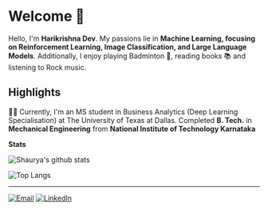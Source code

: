 # Welcome 👋

Hello, I'm <b>Harikrishna Dev</b>. My passions lie in <b>Machine Learning, focusing on Reinforcement Learning, Image Classification, and Large Language Models</b>. Additionally, I enjoy playing Badminton 🏓, reading books 📚  and listening to Rock music.

## Highlights
👨‍🎓 Currently, I'm an MS student in Business Analytics (Deep Learning Specialisation) at The University of Texas at Dallas. Completed **B. Tech.** in **Mechanical Engineering** from **National Institute of Technology Karnataka**


**Stats**

![Shaurya's github stats](https://github-readme-stats.vercel.app/api?username=harikrishnad1997&show_icons=true&theme=dark)

![Top Langs](https://github-readme-stats.vercel.app/api/top-langs/?username=harikrishnad1997&layout=compact&theme=dark)


---

<a href="mailto:harikrish0607@gmail.com"  target="_blank" rel="noopener noreferrer"><img src="https://img.shields.io/badge/Gmail-D14836?style=for-the-badge&logo=gmail&logoColor=white" alt="Email"></a>
<a href="https://www.linkedin.com/in/harikrishnad1997/"  target="_blank" rel="noopener noreferrer"><img src= "https://img.shields.io/badge/LinkedIn-0077B5?style=for-the-badge&logo=linkedin&logoColor=white" alt="LinkedIn"></a>
<!--<a href="https://github.com/harikrishnad1997"  target="_blank" rel="noopener noreferrer" class="icon brands fa-github"><span class="label">GitHub</span></a>
<a href="https://drive.google.com/file/d/1zPr0Hix0VkL0-tsJ1ahdz2r6FDmcDr7F/view?usp=sharing"  target="_blank" rel="noopener noreferrer" class="far fa-file"><span class="label"></span></a>
<!--
**harikrishnad1997/harikrishnad1997** is a ✨ _special_ ✨ repository because its `README.md` (this file) appears on your GitHub profile.

Here are some ideas to get you started:

- 🔭 I’m currently working on ...
- 🌱 I’m currently learning ...
- 👯 I’m looking to collaborate on ...
- 🤔 I’m looking for help with ...
- 💬 Ask me about ...
- 📫 How to reach me: ...
- 😄 Pronouns: ...
- ⚡ Fun fact: ...
-->
